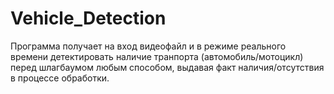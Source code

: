 # Vehicle_Detection
Программа получает на вход видеофайл и в режиме реального времени детектировать наличие транпорта (автомобиль/мотоцикл) перед шлагбаумом любым способом, выдавая факт наличия/отсутствия в процессе обработки.
